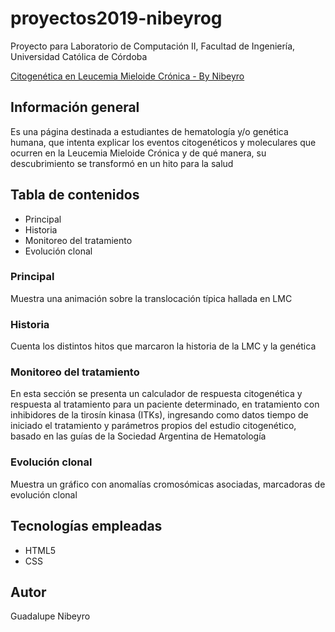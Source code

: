# proyectos2019-nibeyrog
Proyecto para Laboratorio de Computación II, Facultad de Ingeniería,
Universidad Católica de Córdoba 

[Citogenética en Leucemia Mieloide Crónica - By Nibeyro](https://ucc-labcompu2.github.io/proyectos2019-nibeyrog/index.html)

## Información general
Es una página destinada a estudiantes de hematología y/o genética humana,
que intenta explicar los eventos citogenéticos y moleculares que ocurren en la 
Leucemia Mieloide Crónica y de qué manera, su descubrimiento se transformó en un hito
para la salud

## Tabla de contenidos
* Principal
* Historia
* Monitoreo del tratamiento
* Evolución clonal

### Principal
Muestra una animación sobre la translocación típica hallada en LMC

### Historia
Cuenta los distintos hitos que marcaron la historia de la LMC y la genética

### Monitoreo del tratamiento
En esta sección se presenta un calculador de respuesta citogenética y respuesta al tratamiento para un paciente determinado,
 en tratamiento con inhibidores de la tirosín kinasa (ITKs), ingresando como datos 
tiempo de iniciado el tratamiento y parámetros propios del estudio citogenético, basado en
las guías de la Sociedad Argentina de Hematología

### Evolución clonal
Muestra un gráfico con anomalías cromosómicas asociadas, marcadoras de 
evolución clonal

## Tecnologías empleadas
* HTML5
* CSS

## Autor
Guadalupe Nibeyro
